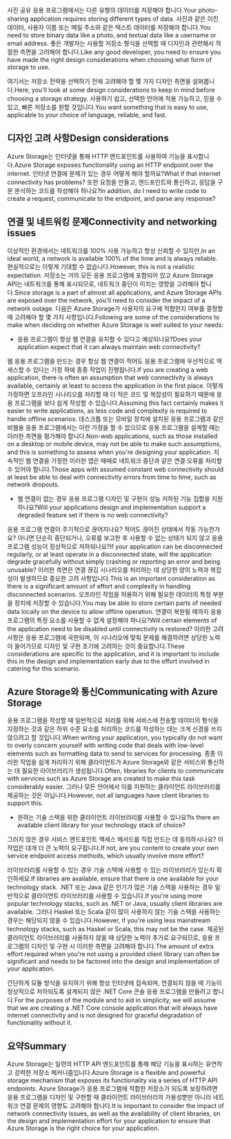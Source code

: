 <span data-ttu-id="bcf1d-101">사진 공유 응용 프로그램에서는 다른 유형의 데이터를 저장해야 합니다.</span><span class="sxs-lookup"><span data-stu-id="bcf1d-101">Your photo-sharing application requires storing different types of data.</span></span> <span data-ttu-id="bcf1d-102">사진과 같은 이진 데이터, 사용자 이름 또는 메일 주소와 같은 텍스트 데이터를 저장해야 합니다.</span><span class="sxs-lookup"><span data-stu-id="bcf1d-102">You need to store binary data like a photo, and textual data like a username or email address.</span></span> <span data-ttu-id="bcf1d-103">좋은 개발자는 사용할 저장소 형식을 선택할 때 디자인과 관련해서 적절한 측면을 고려해야 합니다.</span><span class="sxs-lookup"><span data-stu-id="bcf1d-103">Like any good developer, you need to ensure you have made the right design considerations when choosing what form of storage to use.</span></span>

<span data-ttu-id="bcf1d-104">여기서는 저장소 전략을 선택하기 전에 고려해야 할 몇 가지 디자인 측면을 살펴봅니다.</span><span class="sxs-lookup"><span data-stu-id="bcf1d-104">Here, you'll look at some design considerations to keep in mind before choosing a storage strategy.</span></span> <span data-ttu-id="bcf1d-105">사용하기 쉽고, 선택한 언어에 적용 가능하고, 믿을 수 있고, 빠른 저장소를 원할 것입니다.</span><span class="sxs-lookup"><span data-stu-id="bcf1d-105">You want something that is easy to use, applicable to your choice of language, reliable, and fast.</span></span>

## <a name="design-considerations"></a><span data-ttu-id="bcf1d-106">디자인 고려 사항</span><span class="sxs-lookup"><span data-stu-id="bcf1d-106">Design considerations</span></span>

<span data-ttu-id="bcf1d-107">Azure Storage는 인터넷을 통해 HTTP 엔드포인트를 사용하여 기능을 표시합니다.</span><span class="sxs-lookup"><span data-stu-id="bcf1d-107">Azure Storage exposes functionality using an HTTP endpoint over the internet.</span></span> <span data-ttu-id="bcf1d-108">인터넷 연결에 문제가 있는 경우 어떻게 해야 할까요?</span><span class="sxs-lookup"><span data-stu-id="bcf1d-108">What if that internet connectivity has problems?</span></span> <span data-ttu-id="bcf1d-109">또한 요청을 만들고, 엔드포인트와 통신하고, 응답을 구문 분석하는 코드를 작성해야 하나요?</span><span class="sxs-lookup"><span data-stu-id="bcf1d-109">In addition, do I need to write code to create a request, communicate to the endpoint, and parse any response?</span></span>

## <a name="connectivity-and-networking-issues"></a><span data-ttu-id="bcf1d-110">연결 및 네트워킹 문제</span><span class="sxs-lookup"><span data-stu-id="bcf1d-110">Connectivity and networking issues</span></span>

<span data-ttu-id="bcf1d-111">이상적인 환경에서는 네트워크를 100% 사용 가능하고 항상 신뢰할 수 있지만,</span><span class="sxs-lookup"><span data-stu-id="bcf1d-111">In an ideal world, a network is available 100% of the time and is always reliable.</span></span> <span data-ttu-id="bcf1d-112">현실적으로는 이렇게 기대할 수 없습니다.</span><span class="sxs-lookup"><span data-stu-id="bcf1d-112">However, this is not a realistic expectation.</span></span> <span data-ttu-id="bcf1d-113">저장소는 거의 모든 응용 프로그램에 포함되어 있고 Azure Storage API는 네트워크를 통해 표시되므로, 네트워크 중단이 미치는 영향을 고려해야 합니다.</span><span class="sxs-lookup"><span data-stu-id="bcf1d-113">Since storage is a part of almost all applications, and Azure Storage APIs are exposed over the network, you'll need to consider the impact of a network outage.</span></span> <span data-ttu-id="bcf1d-114">다음은 Azure Storage가 사용자의 요구에 적합한지 여부를 결정할 때 고려해야 할 몇 가지 사항입니다.</span><span class="sxs-lookup"><span data-stu-id="bcf1d-114">Following are some of the considerations to make when deciding on whether Azure Storage is well suited to your needs:</span></span>

* <span data-ttu-id="bcf1d-115">응용 프로그램이 항상 웹 연결을 유지할 수 있다고 예상되나요?</span><span class="sxs-lookup"><span data-stu-id="bcf1d-115">Does your application expect that it can always maintain web connectivity?</span></span>

<span data-ttu-id="bcf1d-116">웹 응용 프로그램을 만드는 경우 항상 웹 연결이 적어도 응용 프로그램에 우선적으로 액세스할 수 있다는 가정 하에 종종 작업이 진행됩니다.</span><span class="sxs-lookup"><span data-stu-id="bcf1d-116">If you are creating a web application, there is often an assumption that web connectivity is always available, certainly at least to access the application in the first place.</span></span> <span data-ttu-id="bcf1d-117">이렇게 가정하면 오프라인 시나리오를 처리할 때 더 적은 코드 및 복잡성이 필요하기 때문에 응용 프로그램을 보다 쉽게 작성할 수 있습니다.</span><span class="sxs-lookup"><span data-stu-id="bcf1d-117">Assuming this fact certainly makes it easier to write applications, as less code and complexity is required to handle offline scenarios.</span></span> <span data-ttu-id="bcf1d-118">데스크톱 또는 모바일 장치에 설치된 응용 프로그램과 같은 비웹용 응용 프로그램에서는 이런 가정을 할 수 없으므로 응용 프로그램을 설계할 때는 이러한 측면을 평가해야 합니다.</span><span class="sxs-lookup"><span data-stu-id="bcf1d-118">Non-web applications, such as those installed on a desktop or mobile device, may not be able to make such assumptions, and this is something to assess when you're designing your application.</span></span> <span data-ttu-id="bcf1d-119">지속적인 웹 연결을 가정한 이러한 앱은 때때로 네트워크 중단과 같은 연결 오류를 처리할 수 있어야 합니다.</span><span class="sxs-lookup"><span data-stu-id="bcf1d-119">Those apps with assumed constant web connectivity should at least be able to deal with connectivity errors from time to time, such as network dropouts.</span></span>

* <span data-ttu-id="bcf1d-120">웹 연결이 없는 경우 응용 프로그램 디자인 및 구현이 성능 저하된 기능 집합을 지원하나요?</span><span class="sxs-lookup"><span data-stu-id="bcf1d-120">Will your applications design and implementation support a degraded feature set if there is no web connectivity?</span></span>

<span data-ttu-id="bcf1d-121">응용 프로그램 연결이 주기적으로 끊어지나요? 적어도 끊어진 상태에서 작동 가능한가요? 아니면 단순히 중단되거나, 오류를 보고한 후 사용할 수 없는 상태가 되지 않고 응용 프로그램 성능이 정상적으로 저하되나요?</span><span class="sxs-lookup"><span data-stu-id="bcf1d-121">If your application can be disconnected regularly, or at least operate in a disconnected state, will the application degrade gracefully without simply crashing or reporting an error and being unusable?</span></span> <span data-ttu-id="bcf1d-122">이러한 측면은 연결 끊김 시나리오를 처리하는 데 상당한 양의 노력과 복잡성이 발생하므로 중요한 고려 사항입니다.</span><span class="sxs-lookup"><span data-stu-id="bcf1d-122">This is an important consideration as there is a significant amount of effort and complexity in handling disconnected scenarios.</span></span> <span data-ttu-id="bcf1d-123">오프라인 작업을 허용하기 위해 필요한 데이터의 특정 부분을 장치에 저장할 수 있습니다.</span><span class="sxs-lookup"><span data-stu-id="bcf1d-123">You may be able to store certain parts of needed data locally on the device to allow offline operation.</span></span> <span data-ttu-id="bcf1d-124">연결이 복원될 때까지 응용 프로그램의 특정 요소를 사용할 수 없게 설정해야 하나요?</span><span class="sxs-lookup"><span data-stu-id="bcf1d-124">Will certain elements of the application need to be disabled until connectivity is restored?</span></span> <span data-ttu-id="bcf1d-125">이러한 고려 사항은 응용 프로그램에 국한되며, 이 시나리오에 맞춰 문제를 해결하려면 상당한 노력이 들어가므로 디자인 및 구현 초기에 고려하는 것이 중요합니다.</span><span class="sxs-lookup"><span data-stu-id="bcf1d-125">These considerations are specific to the application, and it is important to include this in the design and implementation early due to the effort involved in catering for this scenario.</span></span>

## <a name="communicating-with-azure-storage"></a><span data-ttu-id="bcf1d-126">Azure Storage와 통신</span><span class="sxs-lookup"><span data-stu-id="bcf1d-126">Communicating with Azure Storage</span></span>

<span data-ttu-id="bcf1d-127">응용 프로그램을 작성할 때 일반적으로 처리를 위해 서비스에 전송할 데이터의 형식을 지정하는 것과 같은 하위 수준 요소를 처리하는 코드를 작성하는 데는 크게 신경을 쓰지 않으려고 할 것입니다.</span><span class="sxs-lookup"><span data-stu-id="bcf1d-127">When writing your application, you typically do not want to overly concern yourself with writing code that deals with low-level elements such as formatting data to send to services for processing.</span></span> <span data-ttu-id="bcf1d-128">종종 이러한 작업을 쉽게 처리하기 위해 클라이언트가 Azure Storage와 같은 서비스와 통신하는 데 필요한 라이브러리가 생성됩니다.</span><span class="sxs-lookup"><span data-stu-id="bcf1d-128">Often, libraries for clients to communicate with services such as Azure Storage are created to make this task considerably easier.</span></span> <span data-ttu-id="bcf1d-129">그러나 모든 언어에서 이를 지원하는 클라이언트 라이브러리를 제공하는 것은 아닙니다.</span><span class="sxs-lookup"><span data-stu-id="bcf1d-129">However, not all languages have client libraries to support this.</span></span>

* <span data-ttu-id="bcf1d-130">원하는 기술 스택을 위한 클라이언트 라이브러리를 사용할 수 있나요?</span><span class="sxs-lookup"><span data-stu-id="bcf1d-130">Is there an available client library for your technology stack of choice?</span></span>

<span data-ttu-id="bcf1d-131">그러지 않은 경우 서비스 엔드포인트 액세스 메서드를 직접 만드는 데 동의하시나요? 이 작업은 대개 더 큰 노력이 요구됩니다.</span><span class="sxs-lookup"><span data-stu-id="bcf1d-131">If not, are you content to create your own service endpoint access methods, which usually involve more effort?</span></span>

<span data-ttu-id="bcf1d-132">라이브러리를 사용할 수 있는 경우 기술 스택에 사용할 수 있는 라이브러리가 있는지 확인하세요.</span><span class="sxs-lookup"><span data-stu-id="bcf1d-132">If libraries are available, ensure that there is one available for your technology stack.</span></span> <span data-ttu-id="bcf1d-133">.NET 또는 Java 같은 인기가 많은 기술 스택을 사용하는 경우 일반적으로 클라이언트 라이브러리를 사용할 수 있습니다.</span><span class="sxs-lookup"><span data-stu-id="bcf1d-133">If you're using more popular technology stacks, such as .NET or Java, usually client libraries are available.</span></span> <span data-ttu-id="bcf1d-134">그러나 Haskel 또는 Scala 같이 많이 사용하지 않는 기술 스택을 사용하는 경우는 해당되지 않을 수 있습니다.</span><span class="sxs-lookup"><span data-stu-id="bcf1d-134">However, if you're using less mainstream technology stacks, such as Haskel or Scala, this may not be the case.</span></span> <span data-ttu-id="bcf1d-135">제공된 클라이언트 라이브러리를 사용하지 않을 때 상당한 노력이 추가로 요구되므로, 응용 프로그램의 디자인 및 구현 시 이러한 측면을 고려해야 합니다.</span><span class="sxs-lookup"><span data-stu-id="bcf1d-135">The amount of extra effort required when you're not using a provided client library can often be significant and needs to be factored into the design and implementation of your application.</span></span>

<span data-ttu-id="bcf1d-136">간단하게 모듈 방식을 유지하기 위해 항상 인터넷에 접속되며, 연결되지 않을 때 기능이 정상적으로 저하되도록 설계되지 않은 .NET Core 콘솔 응용 프로그램을 만들려고 합니다.</span><span class="sxs-lookup"><span data-stu-id="bcf1d-136">For the purposes of the module and to aid in simplicity, we will assume that we are creating a .NET Core console application that will always have internet connectivity and is not designed for graceful degradation of functionality without it.</span></span>

## <a name="summary"></a><span data-ttu-id="bcf1d-137">요약</span><span class="sxs-lookup"><span data-stu-id="bcf1d-137">Summary</span></span>

<span data-ttu-id="bcf1d-138">Azure Storage는 일련의 HTTP API 엔드포인트를 통해 해당 기능을 표시하는 유연하고 강력한 저장소 메커니즘입니다.</span><span class="sxs-lookup"><span data-stu-id="bcf1d-138">Azure Storage is a flexible and powerful storage mechanism that exposes its functionality via a series of HTTP API endpoints.</span></span> <span data-ttu-id="bcf1d-139">Azure Storage가 응용 프로그램에 적합한 저장소가 되도록 보장하려면 응용 프로그램을 디자인 및 구현할 때 클라이언트 라이브러리의 가용성뿐만 아니라 네트워크 연결 문제의 영향도 고려해야 합니다.</span><span class="sxs-lookup"><span data-stu-id="bcf1d-139">It is important to consider the impact of network connectivity issues, as well as the availability of client libraries, on the design and implementation effort for your application to ensure that Azure Storage is the right choice for your application.</span></span>

